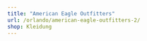 ```yaml
---
title: "American Eagle Outfitters"
url: /orlando/american-eagle-outfitters-2/
shop: Kleidung
---
```

